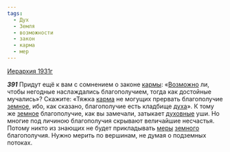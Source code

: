 ```yaml
---
tags:
  - Дух
  - Земля
  - возможности
  - закон
  - карма
  - мер
---
```


[Иерархия 1931г](https://127.0.0.1:4002/agni/1931)

___391___
Придут ещё к вам с сомнением о законе [кармы](../../../tags/#[карма](../../../tags/#карма)): «[Возможно](../../../tags/#возможности) ли, чтобы негодные наслаждались благополучием, тогда как достойные мучались»? Скажите: «Тяжка [карма](../../../tags/#карма) не могущих прервать благополучие [земное](../../../tags/#Земля), ибо, как сказано, благополучие есть кладбище [духа](../../../tags/#Дух)». К тому же [земное](../../../tags/#Земля) благополучие, как вы замечали, затыкает [духовные](../../../tags/#Дух) уши. Но многие под личиною благополучия скрывают величайшие несчастья. Потому никто из знающих не будет прикладывать [меры](../../../tags/#[мер](../../../tags/#мер)) [земного](../../../tags/#Земля) благополучия. Нужно мерить по вершинам, не думая о подземных потоках.   

